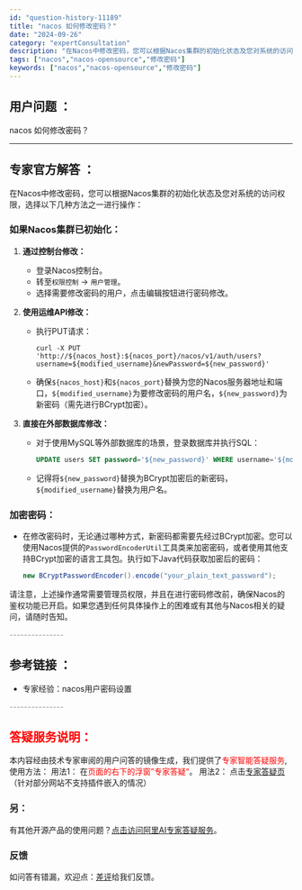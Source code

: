 ```yaml
---
id: "question-history-11189"
title: "nacos 如何修改密码？"
date: "2024-09-26"
category: "expertConsultation"
description: "在Nacos中修改密码，您可以根据Nacos集群的初始化状态及您对系统的访问权限，选择以下几种方法之一进行操作：### 如果Nacos集群已初始化：1. **通过控制台修改：**   - 登录Nacos控制台。   - 转至`权限控制` - `用户管理`。   - 选择需要修改密码的用户，点击编辑按"
tags: ["nacos","nacos-opensource","修改密码"]
keywords: ["nacos","nacos-opensource","修改密码"]
---
```


## 用户问题 ： 
 nacos 如何修改密码？  

---------------
## 专家官方解答 ：

在Nacos中修改密码，您可以根据Nacos集群的初始化状态及您对系统的访问权限，选择以下几种方法之一进行操作：

### 如果Nacos集群已初始化：

1. **通过控制台修改：**
   - 登录Nacos控制台。
   - 转至`权限控制` -> `用户管理`。
   - 选择需要修改密码的用户，点击编辑按钮进行密码修改。

2. **使用运维API修改：**
   - 执行PUT请求：
     ```shell
     curl -X PUT 'http://${nacos_host}:${nacos_port}/nacos/v1/auth/users?username=${modified_username}&newPassword=${new_password}'
     ```
   - 确保`${nacos_host}`和`${nacos_port}`替换为您的Nacos服务器地址和端口，`${modified_username}`为要修改密码的用户名，`${new_password}`为新密码（需先进行BCrypt加密）。

3. **直接在外部数据库修改：**
   - 对于使用MySQL等外部数据库的场景，登录数据库并执行SQL：
     ```sql
     UPDATE users SET password='${new_password}' WHERE username='${modified_username}';
     ```
   - 记得将`${new_password}`替换为BCrypt加密后的新密码，`${modified_username}`替换为用户名。

### 加密密码：
- 在修改密码时，无论通过哪种方式，新密码都需要先经过BCrypt加密。您可以使用Nacos提供的`PasswordEncoderUtil`工具类来加密密码，或者使用其他支持BCrypt加密的语言工具包。执行如下Java代码获取加密后的密码：
  ```java
  new BCryptPasswordEncoder().encode("your_plain_text_password");
  ```

请注意，上述操作通常需要管理员权限，并且在进行密码修改前，确保Nacos的鉴权功能已开启。如果您遇到任何具体操作上的困难或有其他与Nacos相关的疑问，请随时告知。


<font color="#949494">---------------</font> 


## 参考链接 ：

* 专家经验：nacos用户密码设置 


 <font color="#949494">---------------</font> 
 


## <font color="#FF0000">答疑服务说明：</font> 

本内容经由技术专家审阅的用户问答的镜像生成，我们提供了<font color="#FF0000">专家智能答疑服务</font>,使用方法：
用法1： 在<font color="#FF0000">页面的右下的浮窗”专家答疑“</font>。
用法2： 点击[专家答疑页](https://answer.opensource.alibaba.com/docs/intro)（针对部分网站不支持插件嵌入的情况）
### 另：


有其他开源产品的使用问题？[点击访问阿里AI专家答疑服务](https://answer.opensource.alibaba.com/docs/intro)。
### 反馈
如问答有错漏，欢迎点：[差评](https://ai.nacos.io/user/feedbackByEnhancerGradePOJOID?enhancerGradePOJOId=13728)给我们反馈。
